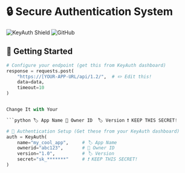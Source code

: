 # 🔒 Secure Authentication System

![KeyAuth Shield](https://img.shields.io/badge/Protected_by-KeyAuth-important?style=for-the-badge&logo=keybase)
![GitHub](https://img.shields.io/badge/Version-1.0-blue?style=for-the-badge)

## 🚀 Getting Started

```python
# Configure your endpoint (get this from KeyAuth dashboard)
response = requests.post(
    "https://[YOUR-APP-URL/api/1.2/",  # ✏️ Edit this!
    data=data,
    timeout=10
)


Change It with Your

```python 🏷️ App Name 👑 Owner ID  🏷️ Version ❗ KEEP THIS SECRET!

# 🔑 Authentication Setup (Get these from your KeyAuth dashboard)
auth = KeyAuth(
    name="my_cool_app",     # 🏷️ App Name
    ownerid="abc123",       # 👑 Owner ID  
    version="1.0",          # 🏷️ Version
    secret="sk_*******"     # ❗ KEEP THIS SECRET!
)
